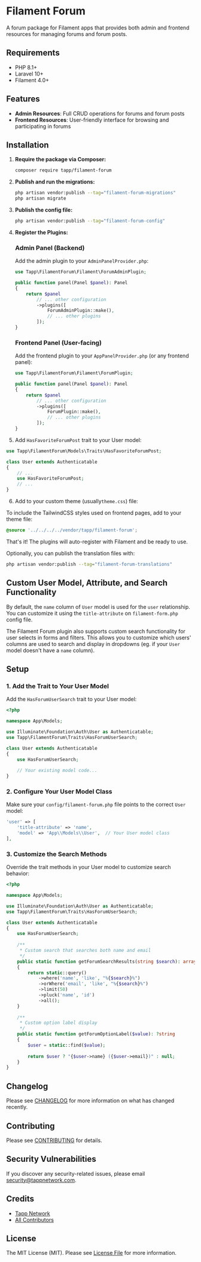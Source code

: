# Filament Forum

A forum package for Filament apps that provides both admin and frontend resources for managing forums and forum posts.

## Requirements

- PHP 8.1+
- Laravel 10+
- Filament 4.0+

## Features

- **Admin Resources**: Full CRUD operations for forums and forum posts
- **Frontend Resources**: User-friendly interface for browsing and participating in forums

## Installation

1. **Require the package via Composer:**

   ```bash
   composer require tapp/filament-forum
   ```

2. **Publish and run the migrations:**

   ```bash
   php artisan vendor:publish --tag="filament-forum-migrations"
   php artisan migrate
   ```

3. **Publish the config file:**

   ```bash
   php artisan vendor:publish --tag="filament-forum-config"
   ```

4. **Register the Plugins:**

   ### Admin Panel (Backend)
   
   Add the admin plugin to your `AdminPanelProvider.php`:

   ```php
   use Tapp\FilamentForum\Filament\ForumAdminPlugin;

   public function panel(Panel $panel): Panel
   {
       return $panel
           // ... other configuration
           ->plugins([
               ForumAdminPlugin::make(),
               // ... other plugins
           ]);
   }
   ```

   ### Frontend Panel (User-facing)
   
   Add the frontend plugin to your `AppPanelProvider.php` (or any frontend panel):

   ```php
   use Tapp\FilamentForum\Filament\ForumPlugin;

   public function panel(Panel $panel): Panel
   {
       return $panel
           // ... other configuration
           ->plugins([
               ForumPlugin::make(),
               // ... other plugins
           ]);
   }
   ```

5. Add `HasFavoriteForumPost` trait to your User model:

```php
use Tapp\FilamentForum\Models\Traits\HasFavoriteForumPost;

class User extends Authenticatable
{
    // ...
    use HasFavoriteForumPost;
    // ...
}
```

6. Add to your custom theme (usually`theme.css`) file:

To include the TailwindCSS styles used on frontend pages, add to your theme file:

```css
@source '../../../../vendor/tapp/filament-forum';
```

That's it! The plugins will auto-register with Filament and be ready to use.

Optionally, you can publish the translation files with:

```bash
php artisan vendor:publish --tag="filament-forum-translations"
```

## Custom User Model, Attribute, and Search Functionality

By default, the `name` column of `User` model is used for the `user` relationship. You can customize it using the  `title-attribute` on `filament-form.php` config file.

The Filament Forum plugin also supports custom search functionality for user selects in forms and filters. This allows you to customize which users' columns are used to search and display in dropdowns (eg. if your `User` model doesn't have a `name` column).

## Setup

### 1. Add the Trait to Your User Model

Add the `HasForumUserSearch` trait to your User model:

```php
<?php

namespace App\Models;

use Illuminate\Foundation\Auth\User as Authenticatable;
use Tapp\FilamentForum\Traits\HasForumUserSearch;

class User extends Authenticatable
{
    use HasForumUserSearch;
    
    // Your existing model code...
}
```

### 2. Configure Your User Model Class

Make sure your `config/filament-forum.php` file points to the correct `User` model:

```php
'user' => [
    'title-attribute' => 'name',
    'model' => 'App\\Models\\User',  // Your User model class
],
```

### 3. Customize the Search Methods

Override the trait methods in your User model to customize search behavior:

```php
<?php

namespace App\Models;

use Illuminate\Foundation\Auth\User as Authenticatable;
use Tapp\FilamentForum\Traits\HasForumUserSearch;

class User extends Authenticatable
{
    use HasForumUserSearch;
    
    /**
     * Custom search that searches both name and email
     */
    public static function getForumSearchResults(string $search): array
    {
        return static::query()
            ->where('name', 'like', "%{$search}%")
            ->orWhere('email', 'like', "%{$search}%")
            ->limit(50)
            ->pluck('name', 'id')
            ->all();
    }
    
    /**
     * Custom option label display
     */
    public static function getForumOptionLabel($value): ?string
    {
        $user = static::find($value);
        
        return $user ? "{$user->name} ({$user->email})" : null;
    }
}
```

## Changelog

Please see [CHANGELOG](CHANGELOG.md) for more information on what has changed recently.

## Contributing

Please see [CONTRIBUTING](CONTRIBUTING.md) for details.

## Security Vulnerabilities

If you discover any security-related issues, please email security@tappnetwork.com.

## Credits

-  [Tapp Network](https://github.com/TappNetwork)
-  [All Contributors](../../contributors)

## License

The MIT License (MIT). Please see [License File](LICENSE.md) for more information.
